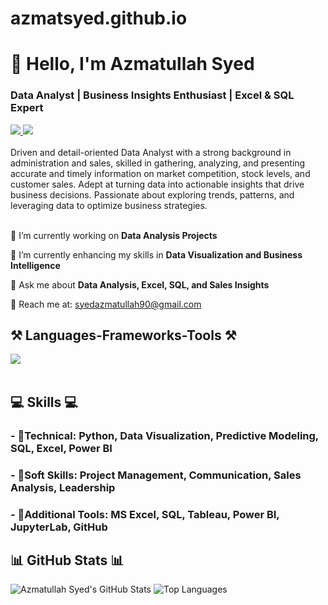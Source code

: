 # azmatsyed.github.io

<h1 align="left">👋 Hello, I'm Azmatullah Syed</h1>
<h3 align="left">Data Analyst | Business Insights Enthusiast | Excel & SQL Expert</h3>

<div align="left"> 
  <a href="mailto:syedazmatullah90@gmail.com" target="_blank">
    <img src="https://img.shields.io/badge/Gmail-D14836?style=for-the-badge&logo=gmail&logoColor=white" target="_blank" />
  </a> 
  <a href="https://www.linkedin.com/in/azmat-syed/" target="_blank">
    <img src="https://img.shields.io/badge/LinkedIn-0077B5?style=for-the-badge&logo=linkedin&logoColor=white" target="_blank" />
  </a>
</div>

<br> 
Driven and detail-oriented Data Analyst with a strong background in administration and sales, skilled in gathering, analyzing, and presenting accurate and timely information on market competition, stock levels, and customer sales. Adept at turning data into actionable insights that drive business decisions. Passionate about exploring trends, patterns, and leveraging data to optimize business strategies. <br>

<br> 

<div align="left">
 
 🔭 I’m currently working on **Data Analysis Projects**

 🌱 I’m currently enhancing my skills in **Data Visualization and Business Intelligence**

💬 Ask me about **Data Analysis, Excel, SQL, and Sales Insights**

📧 Reach me at: syedazmatullah90@gmail.com

 </div>

<h2 align="left">⚒️ Languages-Frameworks-Tools ⚒️</h2>
<div align="left">
    <img src="https://simpleskill.icons.workers.dev/svg?i=python,Jupyter,Mysql,Tableau,github" /><br>
</div>

<br/>

<div align="left">
    <h2 align="left">💻 Skills 💻</h2>
        <h3>- 📕Technical: Python, Data Visualization, Predictive Modeling, SQL, Excel, Power BI</h3>
        <h3>- 📗Soft Skills: Project Management, Communication, Sales Analysis, Leadership</h3>
        <h3>- 📙Additional Tools:  MS Excel, SQL, Tableau, Power BI, JupyterLab, GitHub</h3>
 </div>

<h2 align="left">📊 GitHub Stats 📊</h2>

![Azmatullah Syed's GitHub Stats](https://github-readme-stats.vercel.app/api?username=azmatsyed&show_icons=true&theme=radical)
![Top Languages](https://github-readme-stats.vercel.app/api/top-langs/?username=azmatsyed&show_icons=true&theme=radical)
